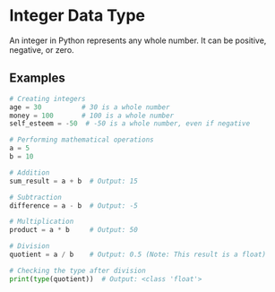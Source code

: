 # Integer Data Type

An integer in Python represents any whole number. It can be positive, negative, or zero.

## Examples

```python
# Creating integers
age = 30          # 30 is a whole number
money = 100       # 100 is a whole number
self_esteem = -50  # -50 is a whole number, even if negative

# Performing mathematical operations
a = 5
b = 10

# Addition
sum_result = a + b  # Output: 15

# Subtraction
difference = a - b  # Output: -5

# Multiplication
product = a * b     # Output: 50

# Division
quotient = a / b    # Output: 0.5 (Note: This result is a float)

# Checking the type after division
print(type(quotient))  # Output: <class 'float'>
```
